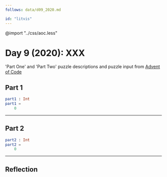 ```yaml
---
follows: data/d09_2020.md

id: "litvis"
---
```


@import "../css/aoc.less"

# Day 9 (2020): XXX

'Part One' and 'Part Two' puzzle descriptions and puzzle input from [Advent of Code](https://adventofcode.com/2020/day/9)

## Part 1

```elm {l r}
part1 : Int
part1 =
    0
```

---

## Part 2

```elm {l r}
part2 : Int
part2 =
    0
```

---

## Reflection
